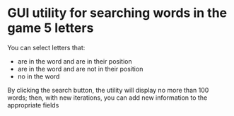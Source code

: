 # GUI utility for searching words in the game 5 letters
You can select letters that:  
-  are in the word and are in their position
-  are in the word and are not in their position
-  no in the word  

By clicking the search button, the utility will display no more than 100 words; then, with new iterations, you can add new information to the appropriate fields
